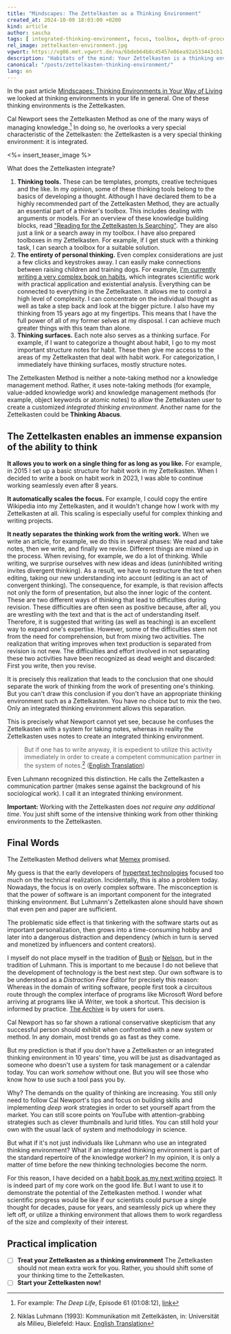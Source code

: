 ```yaml
---
title: "Mindscapes: The Zettelkasten as a Thinking Environment"
created_at: 2024-10-09 18:03:00 +0200
kind: article
author: sascha
tags: [ integrated-thinking-environment, focus, toolbox, depth-of-processing, mindscape, ]
rel_image: zettelkasten-environment.jpg
vgwort: https://vg06.met.vgwort.de/na/6bdeb64b8c45457e86ea92a533443cb1
description: "Habitats of the mind: Your Zettelkasten is a thinking environment."
canonical: "/posts/zettelkasten-thinking-environment/"
lang: en
---
```

In the past article [Mindscapes: Thinking Environments in Your Way of Living](/posts/thinking-environments-way-of-living/) we looked at thinking environments in your life in general. One of these thinking environments is the Zettelkasten.

Cal Newport sees the Zettelkasten Method as one of the many ways of managing knowledge.[^24050110calzk] In doing so, he overlooks a very special characteristic of the Zettelkasten: the Zettelkasten is a very special thinking environment: it is integrated.

[^24050110calzk]: For example: *The Deep Life*, Episode 61 (01:08:12), [link](https://www.buzzsprout.com/1121972/7196650-ep-61-how-should-i-tackle-big-projects)

<%= insert_teaser_image %> 

What does the Zettelkasten integrate?

1. **Thinking tools.** These can be templates, prompts, creative techniques and the like. In my opinion, some of these thinking tools belong to the basics of developing a thought. Although I have declared them to be a highly recommended part of the Zettelkasten Method, they are actually an essential part of a thinker's toolbox. This includes dealing with arguments or models. For an overview of these knowledge building blocks, read ["Reading for the Zettelkasten Is Searching"](https://zettelkasten.de/posts/reading-is-searching/). They are also just a link or a search away in my toolbox. I have also prepared toolboxes in my Zettelkasten. For example, if I get stuck with a thinking task, I can search a toolbox for a suitable solution.
2. **The entirety of personal thinking.** Even complex considerations are just a few clicks and keystrokes away. I can easily make connections between raising children and training dogs. For example, [I'm currently writing a very complex book on habits](https://zettelkasten.de/posts/zettelkasten-in-action-book-on-habit/), which integrates scientific work with practical application and existential analysis. Everything can be connected to everything in the Zettelkasten. It allows me to control a high level of complexity. I can concentrate on the individual thought as well as take a step back and look at the bigger picture. I also have my thinking from 15 years ago at my fingertips. This means that I have the full power of all of my former selves at my disposal. I can achieve much greater things with this team than alone.
3. **Thinking surfaces.** Each note also serves as a thinking surface. For example, if I want to categorize a thought about habit, I go to my most important structure notes for habit. These then give me access to the areas of my Zettelkasten that deal with habit work. For categorization, I immediately have thinking surfaces, mostly structure notes.

[^20240213kindhund]: As long as the child does not yet understand language, the basic problem is similar to that of communicating with a dog: how can you convey simple information to another being without resorting to linguistic content?

The Zettelkasten Method is neither a note-taking method nor a knowledge management method. Rather, it uses note-taking methods (for example, value-added knowledge work) and knowledge management methods (for example, object keywords or atomic notes) to allow the Zettelkasten user to create a customized *integrated thinking environment*. Another name for the Zettelkasten could be **Thinking Abacus**.

## The Zettelkasten enables an immense expansion of the ability to think

**It allows you to work on a single thing for as long as you like.** For example, in 2015 I set up a basic structure for habit work in my Zettelkasten. When I decided to write a book on habit work in 2023, I was able to continue working seamlessly even after 8 years.

**It automatically scales the focus.** For example, I could copy the entire Wikipedia into my Zettelkasten, and it wouldn't change how I work with my Zettelkasten at all. This scaling is especially useful for complex thinking and writing projects.

**It neatly separates the thinking work from the writing work.** When we write an article, for example, we do this in several phases: We read and take notes, then we write, and finally we revise. Different things are mixed up in the process. When revising, for example, we do a lot of thinking. While writing, we surprise ourselves with new ideas and ideas (uninhibited writing invites divergent thinking). As a result, we have to restructure the text when editing, taking our new understanding into account (editing is an act of convergent thinking). The consequence, for example, is that revision affects not only the form of presentation, but also the inner logic of the content. These are two different ways of thinking that lead to difficulties during revision. These difficulties are often seen as positive because, after all, you are wrestling with the text and that is the act of understanding itself. Therefore, it is suggested that writing (as well as teaching) is an excellent way to expand one's expertise. However, some of the difficulties stem not from the need for comprehension, but from mixing two activities. The realization that writing improves when text production is separated from revision is not new. The difficulties and effort involved in not separating these two activities have been recognized as dead weight and discarded: First you write, then you revise.

It is precisely this realization that leads to the conclusion that one should separate the work of thinking from the work of presenting one's thinking. But you can't draw this conclusion if you don't have an appropriate thinking environment such as a Zettelkasten. You have no choice but to mix the two. Only an integrated thinking environment allows this separation.

This is precisely what Newport cannot yet see, because he confuses the Zettelkasten with a system for taking notes, whereas in reality the Zettelkasten uses notes to create an integrated thinking environment.

> But if one has to write anyway, it is expedient to utilize this activity immediately in order to create a competent communication partner in the system of notes.[^Luhmann1993] ([English Translation](https://zettelkasten.de/communications-with-zettelkastens/))

Even Luhmann recognized this distinction. He calls the Zettelkasten a communication partner (makes sense against the background of his sociological work). I call it an integrated thinking environment.

[^Luhmann1993]: Niklas Luhmann (1993): Kommunikation mit Zettelkästen, in: Universität als Milieu, Bielefeld: Haux. [English Translation](https://zettelkasten.de/communications-with-zettelkastens/)

**Important:** Working with the Zettelkasten does *not require any additional time*. You just shift some of the intensive thinking work from other thinking environments to the Zettelkasten.

## Final Words

The Zettelkasten Method delivers what [Memex](https://de.wikipedia.org/wiki/Memex) promised.

My guess is that the early developers of [hypertext technologies](https://en.wikipedia.org/wiki/Timeline_of_hypertext_technology) focused too much on the technical realization. Incidentally, this is also a problem today. Nowadays, the focus is on overly complex software. The misconception is that the power of software is an important component for the integrated thinking environment. But Luhmann's Zettelkasten alone should have shown that even pen and paper are sufficient.

The problematic side effect is that tinkering with the software starts out as important personalization, then grows into a time-consuming hobby and later into a dangerous distraction and dependency (which in turn is served and monetized by influencers and content creators).

I myself do not place myself in the tradition of [Bush](https://en.wikipedia.org/wiki/Memex) or [Nelson](https://en.wikipedia.org/wiki/Project_Xanadu), but in the tradition of Luhmann. This is important to me because I do not believe that the development of technology is the best next step. Our own software is to be understood as a *Distraction Free Editor* for precisely this reason: Whereas in the domain of writing software, people first took a circuitous route through the complex interface of programs like Microsoft Word before arriving at programs like iA Writer, we took a shortcut. This decision is informed by practice. [The Archive](https://zettelkasten.de/the-archive) is by users for users.

Cal Newport <!--TODO: LINK auf Cal Newport Open Letter --> has so far shown a rational conservative skepticism that any successful person should exhibit when confronted with a new system or method. In any domain, most trends go as fast as they come.

But my prediction is that if you don't have a Zettelkasten or an integrated thinking environment in 10 years' time, you will be just as disadvantaged as someone who doesn't use a system for task management or a calendar today. You can work *somehow* without one. But you will see those who know how to use such a tool pass you by.

Why? The demands on the quality of thinking are increasing. You still only need to follow Cal Newport's tips and focus on building skills and implementing *deep work* strategies in order to set yourself apart from the market. You can still score points on YouTube with attention-grabbing strategies such as clever thumbnails and lurid titles. You can still hold your own with the usual lack of system and methodology in science.

But what if it's not just individuals like Luhmann who use an integrated thinking environment? What if an integrated thinking environment is part of the standard repertoire of the knowledge worker? In my opinion, it is only a matter of time before the new thinking technologies become the norm.

For this reason, I have decided on a [habit book as my next writing project](https://zettelkasten.de/posts/zettelkasten-in-action-book-on-habit/). It is indeed part of my core work on the good life. But I want to use it to demonstrate the potential of the Zettelkasten method. I wonder what scientific progress would be like if our scientists could pursue a single thought for decades, pause for years, and seamlessly pick up where they left off, or utilize a thinking environment that allows them to work regardless of the size and complexity of their interest.

## Practical implication

- [ ] **Treat your Zettelkasten as a thinking environment** The Zettelkasten should not mean extra work for you. Rather, you should shift some of your thinking time to the Zettelkasten.
- [ ] **Start your Zettelkasten now!**
